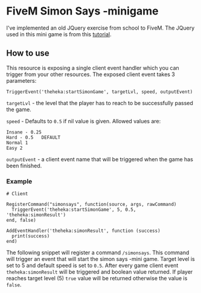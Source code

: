 # FiveM Simon Says -minigame

I've implemented an old JQuery exercise from school to FiveM. The JQuery used in this mini game is from this [tutorial](https://www.danpurdy.co.uk/tutorial/simon-says-game-in-jquery-tutorial/).

## How to use

This resource is exposing a single client event handler which you can trigger from your other resources. The exposed client event takes 3 parameters:


```
TriggerEvent('theheka:startSimonGame', targetLvl, speed, outputEvent)
```

`targetLvl` - the level that the player has to reach to be successfully passed the game. 

`speed` - Defaults to `0.5` if nil value is given. Allowed values are:
```
Insane - 0.25
Hard - 0.5   DEFAULT
Normal 1
Easy 2
```

`outputEvent` - a client event name that will be triggered when the game has been finished. 


### Example
```
# Client

RegisterCommand("simonsays", function(source, args, rawCommand)
  TriggerEvent('theheka:startSimonGame', 5, 0.5, 'theheka:simonResult')
end, false)

AddEventHandler('theheka:simonResult', function (success)
  print(success)
end)
```
The following snippet will register a command `/simonsays`. This command will trigger an event that will start the simon says -mini game. Target level is set to 5 and default speed is set to `0.5`. After every game client event `theheka:simonResult` will be triggered and boolean value returned. If player reaches target level (5) `true` value will be returned otherwise the value is `false`.
